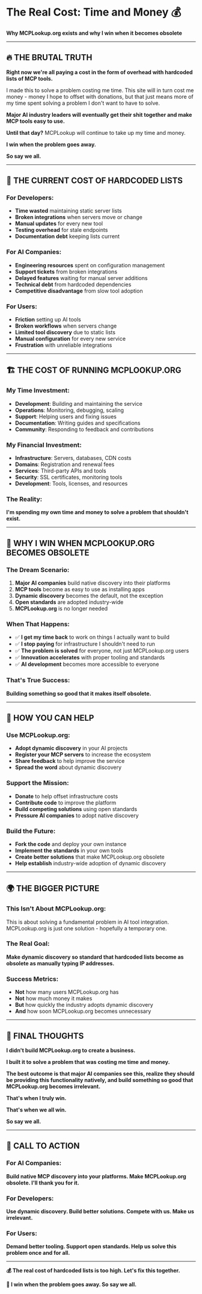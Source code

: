 # The Real Cost: Time and Money 💰

**Why MCPLookup.org exists and why I win when it becomes obsolete**

---

## 🔥 **THE BRUTAL TRUTH**

**Right now we're all paying a cost in the form of overhead with hardcoded lists of MCP tools.**

I made this to solve a problem costing me time. This site will in turn cost me money - money I hope to offset with donations, but that just means more of my time spent solving a problem I don't want to have to solve.

**Major AI industry leaders will eventually get their shit together and make MCP tools easy to use.**

**Until that day?** MCPLookup will continue to take up my time and money. 

**I win when the problem goes away.**

**So say we all.**

---

## 💸 **THE CURRENT COST OF HARDCODED LISTS**

### **For Developers:**
- **Time wasted** maintaining static server lists
- **Broken integrations** when servers move or change
- **Manual updates** for every new tool
- **Testing overhead** for stale endpoints
- **Documentation debt** keeping lists current

### **For AI Companies:**
- **Engineering resources** spent on configuration management
- **Support tickets** from broken integrations
- **Delayed features** waiting for manual server additions
- **Technical debt** from hardcoded dependencies
- **Competitive disadvantage** from slow tool adoption

### **For Users:**
- **Friction** setting up AI tools
- **Broken workflows** when servers change
- **Limited tool discovery** due to static lists
- **Manual configuration** for every new service
- **Frustration** with unreliable integrations

---

## 🏗️ **THE COST OF RUNNING MCPLOOKUP.ORG**

### **My Time Investment:**
- **Development**: Building and maintaining the service
- **Operations**: Monitoring, debugging, scaling
- **Support**: Helping users and fixing issues
- **Documentation**: Writing guides and specifications
- **Community**: Responding to feedback and contributions

### **My Financial Investment:**
- **Infrastructure**: Servers, databases, CDN costs
- **Domains**: Registration and renewal fees
- **Services**: Third-party APIs and tools
- **Security**: SSL certificates, monitoring tools
- **Development**: Tools, licenses, and resources

### **The Reality:**
**I'm spending my own time and money to solve a problem that shouldn't exist.**

---

## 🎯 **WHY I WIN WHEN MCPLOOKUP.ORG BECOMES OBSOLETE**

### **The Dream Scenario:**
1. **Major AI companies** build native discovery into their platforms
2. **MCP tools** become as easy to use as installing apps
3. **Dynamic discovery** becomes the default, not the exception
4. **Open standards** are adopted industry-wide
5. **MCPLookup.org** is no longer needed

### **When That Happens:**
- ✅ **I get my time back** to work on things I actually want to build
- ✅ **I stop paying** for infrastructure I shouldn't need to run
- ✅ **The problem is solved** for everyone, not just MCPLookup.org users
- ✅ **Innovation accelerates** with proper tooling and standards
- ✅ **AI development** becomes more accessible to everyone

### **That's True Success:**
**Building something so good that it makes itself obsolete.**

---

## 🤝 **HOW YOU CAN HELP**

### **Use MCPLookup.org:**
- **Adopt dynamic discovery** in your AI projects
- **Register your MCP servers** to increase the ecosystem
- **Share feedback** to help improve the service
- **Spread the word** about dynamic discovery

### **Support the Mission:**
- **Donate** to help offset infrastructure costs
- **Contribute code** to improve the platform
- **Build competing solutions** using open standards
- **Pressure AI companies** to adopt native discovery

### **Build the Future:**
- **Fork the code** and deploy your own instance
- **Implement the standards** in your own tools
- **Create better solutions** that make MCPLookup.org obsolete
- **Help establish** industry-wide adoption of dynamic discovery

---

## 🌍 **THE BIGGER PICTURE**

### **This Isn't About MCPLookup.org:**
This is about solving a fundamental problem in AI tool integration. MCPLookup.org is just one solution - hopefully a temporary one.

### **The Real Goal:**
**Make dynamic discovery so standard that hardcoded lists become as obsolete as manually typing IP addresses.**

### **Success Metrics:**
- **Not** how many users MCPLookup.org has
- **Not** how much money it makes
- **But** how quickly the industry adopts dynamic discovery
- **And** how soon MCPLookup.org becomes unnecessary

---

## 💭 **FINAL THOUGHTS**

**I didn't build MCPLookup.org to create a business.**

**I built it to solve a problem that was costing me time and money.**

**The best outcome is that major AI companies see this, realize they should be providing this functionality natively, and build something so good that MCPLookup.org becomes irrelevant.**

**That's when I truly win.**

**That's when we all win.**

**So say we all.**

---

## 🚀 **CALL TO ACTION**

### **For AI Companies:**
**Build native MCP discovery into your platforms. Make MCPLookup.org obsolete. I'll thank you for it.**

### **For Developers:**
**Use dynamic discovery. Build better solutions. Compete with us. Make us irrelevant.**

### **For Users:**
**Demand better tooling. Support open standards. Help us solve this problem once and for all.**

---

**💰 The real cost of hardcoded lists is too high. Let's fix this together.**

**🎯 I win when the problem goes away. So say we all.**
